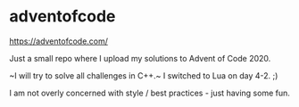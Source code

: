 # adventofcode
https://adventofcode.com/

Just a small repo where I upload my solutions to Advent of Code 2020.

~I will try to solve all challenges in C++.~
I switched to Lua on day 4-2. ;)

I am not overly concerned with style / best practices - just having some fun.
